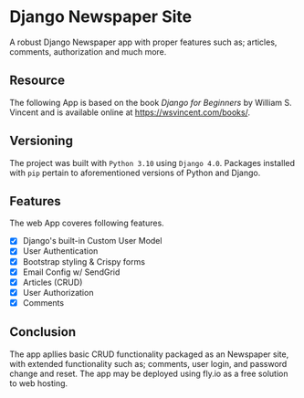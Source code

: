 # Django Newspaper Site
A robust Django Newspaper app with proper features such as; articles, comments, authorization and much more.

## Resource
The following App is based on the book *Django for Beginners* by William S. Vincent and is available online at https://wsvincent.com/books/. 

## Versioning
The project was built with `Python 3.10` using `Django 4.0`. Packages installed with `pip` pertain to aforementioned versions of Python and Django.

## Features
The web App coveres following features.
- [x] Django's built-in Custom User Model
- [x] User Authentication
- [x] Bootstrap styling & Crispy forms
- [x] Email Config w/ SendGrid
- [x] Articles (CRUD)
- [x] User Authorization
- [x] Comments

## Conclusion
The app apllies basic CRUD functionality packaged as an Newspaper site, with extended functionality such as; comments, user login, and password change and reset. The app may be deployed using fly.io as a free solution to web hosting.
